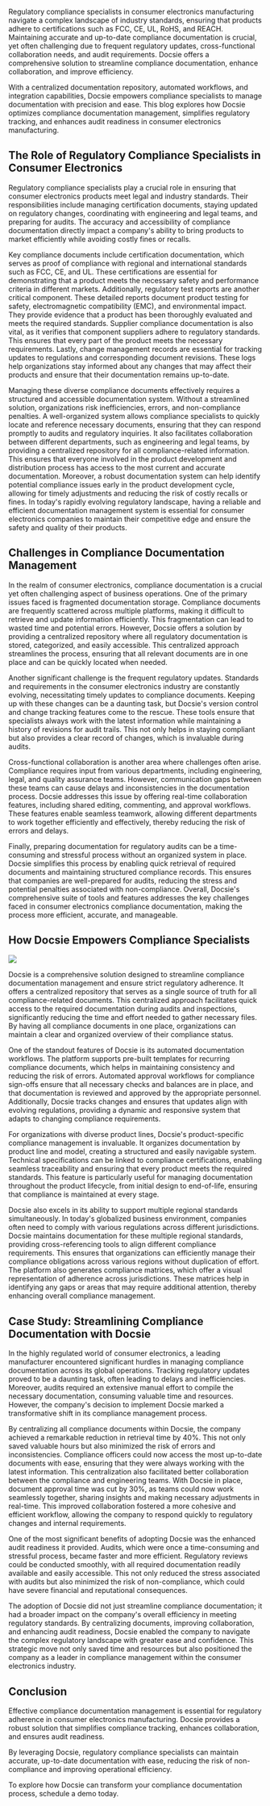 Regulatory compliance specialists in consumer electronics manufacturing navigate a complex landscape of industry standards, ensuring that products adhere to certifications such as FCC, CE, UL, RoHS, and REACH. Maintaining accurate and up-to-date compliance documentation is crucial, yet often challenging due to frequent regulatory updates, cross-functional collaboration needs, and audit requirements. Docsie offers a comprehensive solution to streamline compliance documentation, enhance collaboration, and improve efficiency.

With a centralized documentation repository, automated workflows, and integration capabilities, Docsie empowers compliance specialists to manage documentation with precision and ease. This blog explores how Docsie optimizes compliance documentation management, simplifies regulatory tracking, and enhances audit readiness in consumer electronics manufacturing.

## The Role of Regulatory Compliance Specialists in Consumer Electronics

Regulatory compliance specialists play a crucial role in ensuring that consumer electronics products meet legal and industry standards. Their responsibilities include managing certification documents, staying updated on regulatory changes, coordinating with engineering and legal teams, and preparing for audits. The accuracy and accessibility of compliance documentation directly impact a company's ability to bring products to market efficiently while avoiding costly fines or recalls.

Key compliance documents include certification documentation, which serves as proof of compliance with regional and international standards such as FCC, CE, and UL. These certifications are essential for demonstrating that a product meets the necessary safety and performance criteria in different markets. Additionally, regulatory test reports are another critical component. These detailed reports document product testing for safety, electromagnetic compatibility (EMC), and environmental impact. They provide evidence that a product has been thoroughly evaluated and meets the required standards. Supplier compliance documentation is also vital, as it verifies that component suppliers adhere to regulatory standards. This ensures that every part of the product meets the necessary requirements. Lastly, change management records are essential for tracking updates to regulations and corresponding document revisions. These logs help organizations stay informed about any changes that may affect their products and ensure that their documentation remains up-to-date.

Managing these diverse compliance documents effectively requires a structured and accessible documentation system. Without a streamlined solution, organizations risk inefficiencies, errors, and non-compliance penalties. A well-organized system allows compliance specialists to quickly locate and reference necessary documents, ensuring that they can respond promptly to audits and regulatory inquiries. It also facilitates collaboration between different departments, such as engineering and legal teams, by providing a centralized repository for all compliance-related information. This ensures that everyone involved in the product development and distribution process has access to the most current and accurate documentation. Moreover, a robust documentation system can help identify potential compliance issues early in the product development cycle, allowing for timely adjustments and reducing the risk of costly recalls or fines. In today's rapidly evolving regulatory landscape, having a reliable and efficient documentation management system is essential for consumer electronics companies to maintain their competitive edge and ensure the safety and quality of their products.

## Challenges in Compliance Documentation Management

In the realm of consumer electronics, compliance documentation is a crucial yet often challenging aspect of business operations. One of the primary issues faced is fragmented documentation storage. Compliance documents are frequently scattered across multiple platforms, making it difficult to retrieve and update information efficiently. This fragmentation can lead to wasted time and potential errors. However, Docsie offers a solution by providing a centralized repository where all regulatory documentation is stored, categorized, and easily accessible. This centralized approach streamlines the process, ensuring that all relevant documents are in one place and can be quickly located when needed.

Another significant challenge is the frequent regulatory updates. Standards and requirements in the consumer electronics industry are constantly evolving, necessitating timely updates to compliance documents. Keeping up with these changes can be a daunting task, but Docsie's version control and change tracking features come to the rescue. These tools ensure that specialists always work with the latest information while maintaining a history of revisions for audit trails. This not only helps in staying compliant but also provides a clear record of changes, which is invaluable during audits.

Cross-functional collaboration is another area where challenges often arise. Compliance requires input from various departments, including engineering, legal, and quality assurance teams. However, communication gaps between these teams can cause delays and inconsistencies in the documentation process. Docsie addresses this issue by offering real-time collaboration features, including shared editing, commenting, and approval workflows. These features enable seamless teamwork, allowing different departments to work together efficiently and effectively, thereby reducing the risk of errors and delays.

Finally, preparing documentation for regulatory audits can be a time-consuming and stressful process without an organized system in place. Docsie simplifies this process by enabling quick retrieval of required documents and maintaining structured compliance records. This ensures that companies are well-prepared for audits, reducing the stress and potential penalties associated with non-compliance. Overall, Docsie's comprehensive suite of tools and features addresses the key challenges faced in consumer electronics compliance documentation, making the process more efficient, accurate, and manageable.

## How Docsie Empowers Compliance Specialists

![](https://cdn.docsie.io/workspace_PxAvC1Uenuc7ad6H3/doc_wn84Jkoc6hIMTO2eE/file_WyrqEK0E1zfn5P8Ia/image_ed244903-132a-cf9b-c7f2-bda1651bfa30.jpg)

Docsie is a comprehensive solution designed to streamline compliance documentation management and ensure strict regulatory adherence. It offers a centralized repository that serves as a single source of truth for all compliance-related documents. This centralized approach facilitates quick access to the required documentation during audits and inspections, significantly reducing the time and effort needed to gather necessary files. By having all compliance documents in one place, organizations can maintain a clear and organized overview of their compliance status.

One of the standout features of Docsie is its automated documentation workflows. The platform supports pre-built templates for recurring compliance documents, which helps in maintaining consistency and reducing the risk of errors. Automated approval workflows for compliance sign-offs ensure that all necessary checks and balances are in place, and that documentation is reviewed and approved by the appropriate personnel. Additionally, Docsie tracks changes and ensures that updates align with evolving regulations, providing a dynamic and responsive system that adapts to changing compliance requirements.

For organizations with diverse product lines, Docsie's product-specific compliance management is invaluable. It organizes documentation by product line and model, creating a structured and easily navigable system. Technical specifications can be linked to compliance certifications, enabling seamless traceability and ensuring that every product meets the required standards. This feature is particularly useful for managing documentation throughout the product lifecycle, from initial design to end-of-life, ensuring that compliance is maintained at every stage.

Docsie also excels in its ability to support multiple regional standards simultaneously. In today's globalized business environment, companies often need to comply with various regulations across different jurisdictions. Docsie maintains documentation for these multiple regional standards, providing cross-referencing tools to align different compliance requirements. This ensures that organizations can efficiently manage their compliance obligations across various regions without duplication of effort. The platform also generates compliance matrices, which offer a visual representation of adherence across jurisdictions. These matrices help in identifying any gaps or areas that may require additional attention, thereby enhancing overall compliance management.

## Case Study: Streamlining Compliance Documentation with Docsie

In the highly regulated world of consumer electronics, a leading manufacturer encountered significant hurdles in managing compliance documentation across its global operations. Tracking regulatory updates proved to be a daunting task, often leading to delays and inefficiencies. Moreover, audits required an extensive manual effort to compile the necessary documentation, consuming valuable time and resources. However, the company's decision to implement Docsie marked a transformative shift in its compliance management process.

By centralizing all compliance documents within Docsie, the company achieved a remarkable reduction in retrieval time by 40%. This not only saved valuable hours but also minimized the risk of errors and inconsistencies. Compliance officers could now access the most up-to-date documents with ease, ensuring that they were always working with the latest information. This centralization also facilitated better collaboration between the compliance and engineering teams. With Docsie in place, document approval time was cut by 30%, as teams could now work seamlessly together, sharing insights and making necessary adjustments in real-time. This improved collaboration fostered a more cohesive and efficient workflow, allowing the company to respond quickly to regulatory changes and internal requirements.

One of the most significant benefits of adopting Docsie was the enhanced audit readiness it provided. Audits, which were once a time-consuming and stressful process, became faster and more efficient. Regulatory reviews could be conducted smoothly, with all required documentation readily available and easily accessible. This not only reduced the stress associated with audits but also minimized the risk of non-compliance, which could have severe financial and reputational consequences.

The adoption of Docsie did not just streamline compliance documentation; it had a broader impact on the company's overall efficiency in meeting regulatory standards. By centralizing documents, improving collaboration, and enhancing audit readiness, Docsie enabled the company to navigate the complex regulatory landscape with greater ease and confidence. This strategic move not only saved time and resources but also positioned the company as a leader in compliance management within the consumer electronics industry.

## Conclusion

Effective compliance documentation management is essential for regulatory adherence in consumer electronics manufacturing. Docsie provides a robust solution that simplifies compliance tracking, enhances collaboration, and ensures audit readiness.

By leveraging Docsie, regulatory compliance specialists can maintain accurate, up-to-date documentation with ease, reducing the risk of non-compliance and improving operational efficiency.

To explore how Docsie can transform your compliance documentation process, schedule a demo today.
